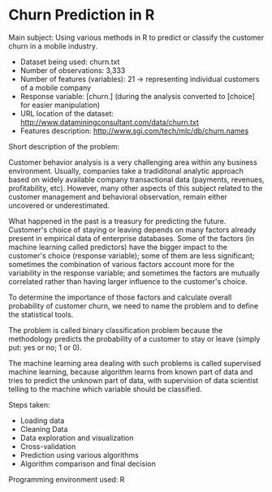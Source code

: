 # Churn Prediction in R

Main subject: Using various methods in R to predict or classify the customer churn in a mobile industry.

* Dataset being used: churn.txt
* Number of observations: 3,333
* Number of features (variables): 21 -> representing individual customers of a mobile company
* Response variable: [churn.] (during the analysis converted to [choice] for easier manipulation)
* URL location of the dataset: http://www.dataminingconsultant.com/data/churn.txt
* Features description: http://www.sgi.com/tech/mlc/db/churn.names

Short description of the problem:

Customer behavior analysis is a very challenging area within any business environment. Usually, companies take a tradiditonal analytic approach based on widely available company transactional data (payments, revenues, profitability, etc). However, many other aspects of this subject related to the customer management and behavioral observation, remain either uncovered or underestimated.

What happened in the past is a treasury for predicting the future. Customer's choice of staying or leaving depends on many factors already present in empirical data of enterprise databases. Some of the factors (in machine learning called predictors) have the bigger impact to the customer's choice (response variable); some of them are less significant; sometimes the combination of various factors account more for the variability in the response variable; and sometimes the factors are mutually correlated rather than having larger influence to the customer's choice.

To determine the importance of those factors and calculate overall probability of customer churn, we need to name the problem and to define the statistical tools.

The problem is called binary classification problem because the methodology predicts the probability of a customer to stay or leave (simply put: yes or no; 1 or 0).

The machine learning area dealing with such problems is called supervised machine learning, because algorithm learns from known part of  data and tries to predict the unknown part of data, with supervision of data scientist telling to the machine which variable should be classified.

Steps taken:

* Loading data
* Cleaning Data
* Data exploration and visualization
* Cross-validation
* Prediction using various algorithms
* Algorithm comparison and final decision

Programming environment used: R

